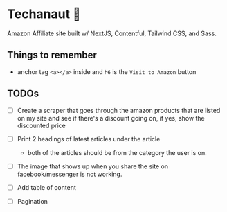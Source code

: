# Techanaut 🚀

Amazon Affiliate site built w/ NextJS, Contentful, Tailwind CSS, and Sass.

## Things to remember

- anchor tag `<a></a>` inside and `h6` is the `Visit to Amazon` button

## TODOs

- [ ] Create a scraper that goes through the amazon products that are listed on my site and see if there's a discount going on, if yes, show the discounted price

- [ ] Print 2 headings of latest articles under the article

  - both of the articles should be from the category the user is on.

- [ ] The image that shows up when you share the site on facebook/messenger is not working.

- [ ] Add table of content

- [ ] Pagination
